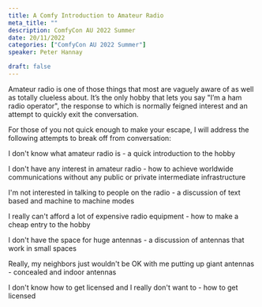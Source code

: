 ```yaml
---
title: A Comfy Introduction to Amateur Radio
meta_title: ""
description: ComfyCon AU 2022 Summer
date: 20/11/2022
categories: ["ComfyCon AU 2022 Summer"]
speaker: Peter Hannay

draft: false
---
```

Amateur radio is one of those things that most are vaguely aware of as well as totally clueless about. It’s the only hobby that lets you say "I’m a ham radio operator", the response to which is normally feigned interest and an attempt to quickly exit the conversation.

For those of you not quick enough to make your escape, I will address the following attempts to break off from conversation:

I don't know what amateur radio is - a quick introduction to the hobby

I don't have any interest in amateur radio - how to achieve worldwide communications without any public or private intermediate infrastructure

I'm not interested in talking to people on the radio - a discussion of text based and machine to machine modes

I really can't afford a lot of expensive radio equipment - how to make a cheap entry to the hobby

I don't have the space for huge antennas - a discussion of antennas that work in small spaces

Really, my neighbors just wouldn't be OK with me putting up giant antennas - concealed and indoor antennas

I don't know how to get licensed and I really don't want to - how to get licensed

